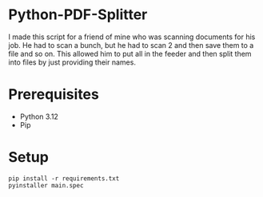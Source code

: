 # Python-PDF-Splitter
I made this script for a friend of mine who was scanning documents for his job. He had to scan a bunch, but he had to scan 2 and then save them to a file and so on. This allowed him to put all in the feeder and then split them into files
by just providing their names.

# Prerequisites
- Python 3.12
- Pip
# Setup
```
pip install -r requirements.txt
pyinstaller main.spec
```
